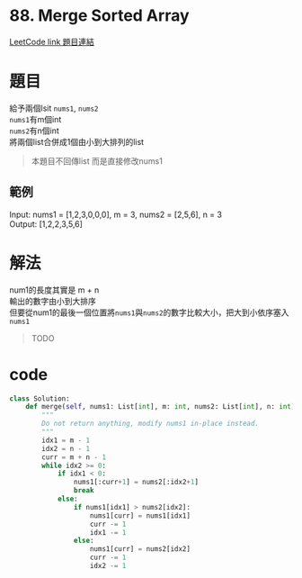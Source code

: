 # 88. Merge Sorted Array
[LeetCode link 題目連結](https://leetcode.com/problems/merge-sorted-array/description/?envType=study-plan-v2&envId=top-interview-150)  
# 題目
給予兩個lsit `nums1`, `nums2`  
`nums1`有m個int  
`nums2`有n個int    
將兩個list合併成1個由小到大排列的list  
> 本題目不回傳list 而是直接修改nums1
## 範例
Input: nums1 = [1,2,3,0,0,0], m = 3, nums2 = [2,5,6], n = 3  
Output: [1,2,2,3,5,6]
# 解法
num1的長度其實是 m + n  
輸出的數字由小到大排序  
但要從num1的最後一個位置將`nums1`與`nums2`的數字比較大小，把大到小依序塞入`nums1`
> TODO
# code
```python
class Solution:
    def merge(self, nums1: List[int], m: int, nums2: List[int], n: int) -> None:
        """
        Do not return anything, modify nums1 in-place instead.
        """
        idx1 = m - 1
        idx2 = n - 1
        curr = m + n - 1
        while idx2 >= 0:
            if idx1 < 0:
                nums1[:curr+1] = nums2[:idx2+1]
                break
            else:
                if nums1[idx1] > nums2[idx2]:
                    nums1[curr] = nums1[idx1]
                    curr -= 1
                    idx1 -= 1
                else:
                    nums1[curr] = nums2[idx2]
                    curr -= 1
                    idx2 -= 1
```